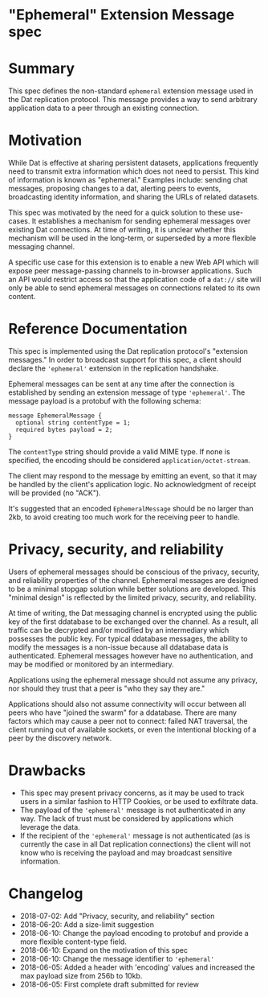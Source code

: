 # "Ephemeral" Extension Message spec

# Summary
[summary]: #summary

This spec defines the non-standard `ephemeral` extension message used in the Dat replication protocol. This message provides a way to send arbitrary application data to a peer through an existing connection.


# Motivation
[motivation]: #motivation

While Dat is effective at sharing persistent datasets, applications frequently need to transmit extra information which does not need to persist. This kind of information is known as "ephemeral." Examples include: sending chat messages, proposing changes to a dat, alerting peers to events, broadcasting identity information, and sharing the URLs of related datasets.

This spec was motivated by the need for a quick solution to these use-cases. It establishes a mechanism for sending ephemeral messages over existing Dat connections. At time of writing, it is unclear whether this mechanism will be used in the long-term, or superseded by a more flexible messaging channel.

A specific use case for this extension is to enable a new Web API which will expose peer message-passing channels to in-browser applications. Such an API would restrict access so that the application code of a `dat://` site will only be able to send ephemeral messages on connections related to its own content.


# Reference Documentation
[reference-documentation]: #reference-documentation

This spec is implemented using the Dat replication protocol's "extension messages." In order to broadcast support for this spec, a client should declare the `'ephemeral'` extension in the replication handshake.

Ephemeral messages can be sent at any time after the connection is established by sending an extension message of type `'ephemeral'`. The message payload is a protobuf with the following schema:

```
message EphemeralMessage {
  optional string contentType = 1;
  required bytes payload = 2;
}
```

The `contentType` string should provide a valid MIME type. If none is specified, the encoding should be considered `application/octet-stream`.

The client may respond to the message by emitting an event, so that it may be handled by the client's application logic. No acknowledgment of receipt will be provided (no "ACK").

It's suggested that an encoded `EphemeralMessage` should be no larger than 2kb, to avoid creating too much work for the receiving peer to handle.


# Privacy, security, and reliability
[privacy-security-and-reliability]: #privacy-security-and-reliability

Users of ephemeral messages should be conscious of the privacy, security, and reliability properties of the channel. Ephemeral messages are designed to be a minimal stopgap solution while better solutions are developed. This "minimal design" is reflected by the limited privacy, security, and reliability.

At time of writing, the Dat messaging channel is encrypted using the public key of the first ddatabase to be exchanged over the channel. As a result, all traffic can be decrypted and/or modified by an intermediary which possesses the public key. For typical ddatabase messages, the ability to modify the messages is a non-issue because all ddatabase data is authenticated. Ephemeral messages however have no authentication, and may be modified or monitored by an intermediary.

Applications using the ephemeral message should not assume any privacy, nor should they trust that a peer is "who they say they are."

Applications should also not assume connectivity will occur between all peers who have "joined the swarm" for a ddatabase. There are many factors which may cause a peer not to connect: failed NAT traversal, the client running out of available sockets, or even the intentional blocking of a peer by the discovery network.


# Drawbacks
[drawbacks]: #drawbacks

- This spec may present privacy concerns, as it may be used to track users in a similar fashion to HTTP Cookies, or be used to exfiltrate data.
- The payload of the `'ephemeral'` message is not authenticated in any way. The lack of trust must be considered by applications which leverage the data.
- If the recipient of the `'ephemeral'` message is not authenticated (as is currently the case in all Dat replication connections) the client will not know who is receiving the payload and may broadcast sensitive information.


# Changelog
[changelog]: #changelog

- 2018-07-02: Add "Privacy, security, and reliability" section
- 2018-06-20: Add a size-limit suggestion
- 2018-06-10: Change the payload encoding to protobuf and provide a more flexible content-type field.
- 2018-06-10: Expand on the motivation of this spec
- 2018-06-10: Change the message identifier to `'ephemeral'`
- 2018-06-05: Added a header with 'encoding' values and increased the max payload size from 256b to 10kb.
- 2018-06-05: First complete draft submitted for review
